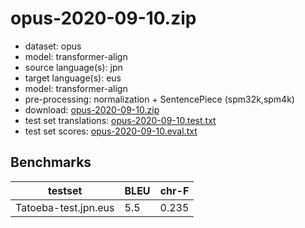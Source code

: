 # opus-2020-09-10.zip

* dataset: opus
* model: transformer-align
* source language(s): jpn
* target language(s): eus
* model: transformer-align
* pre-processing: normalization + SentencePiece (spm32k,spm4k)
* download: [opus-2020-09-10.zip](https://object.pouta.csc.fi/Tatoeba-MT-models/jpn-eus/opus-2020-09-10.zip)
* test set translations: [opus-2020-09-10.test.txt](https://object.pouta.csc.fi/Tatoeba-MT-models/jpn-eus/opus-2020-09-10.test.txt)
* test set scores: [opus-2020-09-10.eval.txt](https://object.pouta.csc.fi/Tatoeba-MT-models/jpn-eus/opus-2020-09-10.eval.txt)

## Benchmarks

| testset               | BLEU  | chr-F |
|-----------------------|-------|-------|
| Tatoeba-test.jpn.eus 	| 5.5 	| 0.235 |

